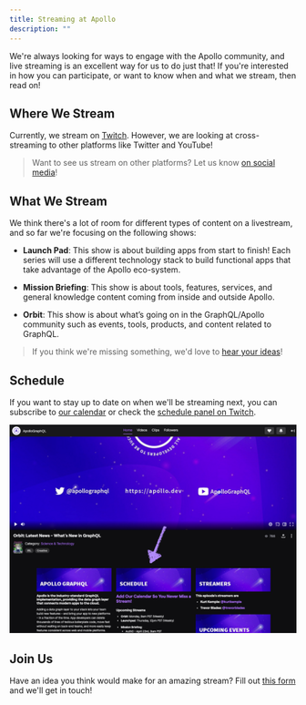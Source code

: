 ```yaml
---
title: Streaming at Apollo
description: ""
---
```


We're always looking for ways to engage with the Apollo community, and live streaming is an excellent way for us to do just that! If you're interested in how you can participate, or want to know when and what we stream, then read on!

## Where We Stream

Currently, we stream on [Twitch](https://twitch.tv/apollographql). However, we are looking at cross-streaming to other platforms like Twitter and YouTube!

> Want to see us stream on other platforms? Let us know [on social media](https://twitter.com/apollographql)!

## What We Stream

We think there's a lot of room for different types of content on a livestream, and so far we're focusing on the following shows:

- **Launch Pad**: This show is about building apps from start to finish! Each series will use a different technology stack to build functional apps that take advantage of the Apollo eco-system.

- **Mission Briefing**: This show is about tools, features, services, and general knowledge content coming from inside and outside Apollo.

- **Orbit**: This show is about what’s going on in the GraphQL/Apollo community such as events, tools, products, and content related to GraphQL.

> If you think we're missing something, we'd love to [hear your ideas](https://docs.google.com/forms/d/e/1FAIpQLScJ3BEzSxxackh-cbZgY5rPHh4jKzi4E46UJmkHbgKJvQY0mg/viewform)!

## Schedule

If you want to stay up to date on when we'll be streaming next, you can subscribe to [our calendar](https://go.apollo.dev/events-calendar) or check the [schedule panel on Twitch](https://twitch.tv/apollographql).

![Screenshot of the schedule panel on Twitch](./schedule-panel-twitch.png)

## Join Us

Have an idea you think would make for an amazing stream? Fill out [this form](https://docs.google.com/forms/d/e/1FAIpQLScJ3BEzSxxackh-cbZgY5rPHh4jKzi4E46UJmkHbgKJvQY0mg/viewform) and we'll get in touch!
